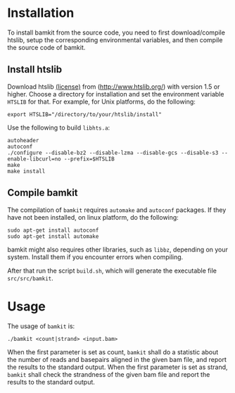 # Installation
To install bamkit from the source code, you need to first download/compile 
htslib, setup the corresponding environmental variables,
and then compile the source code of bamkit.


## Install htslib
Download htslib [(license)](https://github.com/samtools/htslib/blob/develop/LICENSE)
from (http://www.htslib.org/) with version 1.5 or higher.
Choose a directory for installation and set the environment variable `HTSLIB` for that.
For example, for Unix platforms, do the following:
```
export HTSLIB="/directory/to/your/htslib/install"
```
Use the following to build `libhts.a`:
```
autoheader
autoconf
./configure --disable-bz2 --disable-lzma --disable-gcs --disable-s3 --enable-libcurl=no --prefix=$HTSLIB
make
make install
```

## Compile bamkit
The compilation of `bamkit` requires `automake` and `autoconf` packages.
If they have not been installed, on linux platform, do the following:
```
sudo apt-get install autoconf
sudo apt-get install automake
```

bamkit might also requires other libraries, such as `libbz`, depending on
your system. Install them if you encounter errors when compiling.

After that run the script `build.sh`, which will generate the executable file `src/src/bamkit`.


# Usage

The usage of `bamkit` is:
```
./bamkit <count|strand> <input.bam>
```

When the first parameter is set as count, `bamkit` shall do a statistic about the
number of reads and basepairs aligned in the given bam file, and report the results
to the standard output.
When the first parameter is set as strand, `bamkit` shall check the strandness of the
given bam file and report the results to the standard output.
